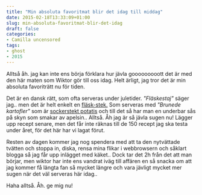 ```yaml
---
title: "Min absoluta favoritmat blir det idag till middag"
date: 2015-02-18T13:33:09+01:00
slug: min-absoluta-favoritmat-blir-det-idag
draft: false
categories:
- Camilla uncensored
tags:
- ghost
- 2015
---
```


Alltså åh. jag kan inte ens börja förklara hur jävla gooooooooott det är med den här maten som Wiktor gör till oss idag. 
Helt ärligt, jag tror det är min absoluta favoriträtt nu för tiden.

Det är en dansk rätt, som ofta serveras under juletider.
*"Fläskestaj"* säger jag.. men det är helt enkelt en <u>fläsk-stek.</u> Som serveras med *"Brunede kartofler"*  som är <u>sockerstekt potatis</u> och till det så har man en underbar sås på skyn som smakar av apelsin.. Alltså. Åh jag är så jävla sugen nu! 
Lägger upp recept senare, men det får inte räknas till de 150 recept jag ska testa under året, för det här har vi lagat förut.

Resten av dagen kommer jag nog spendera med att ta den nytvättade tvätten och stoppa in, diska, rensa mina flikar i webbrowsern och såklart blogga så jag får upp inlägget med käket.. Dock tar det 2h från det att man börjar, men wiktor har inte ens vandrat iväg till affären en så snacka om att jag kommer få längta fan så mycket längre och vara jävligt mycket mer sugen när det väl serveras här idag.. 
 
 Haha alltså. Åh. ge mig nu!
